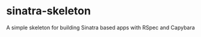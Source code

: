 sinatra-skeleton
================

A simple skeleton for building Sinatra based apps with RSpec and Capybara